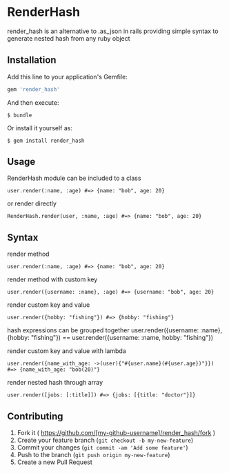 # RenderHash

render_hash is an alternative to .as_json in rails providing simple syntax to
generate nested hash from any ruby object

## Installation

Add this line to your application's Gemfile:

```ruby
gem 'render_hash'
```

And then execute:

    $ bundle

Or install it yourself as:

    $ gem install render_hash

## Usage
RenderHash module can be included to a class

    user.render(:name, :age) #=> {name: "bob", age: 20}

or render directly

    RenderHash.render(user, :name, :age) #=> {name: "bob", age: 20}

## Syntax

render method

    user.render(:name, :age) #=> {name: "bob", age: 20}

render method with custom key

    user.render({username: :name}, :age) #=> {username: "bob", age: 20}

render custom key and value

    user.render({hobby: "fishing"}) #=> {hobby: "fishing"}

hash expressions can be grouped together
    user.render({username: :name}, {hobby: "fishing"}) ==
    user.render({username: :name, hobby: "fishing"})

render custom key and value with lambda

    user.render({name_with_age: ->(user){"#{user.name}(#{user.age})"}})
    #=> {name_with_age: "bob(20)"}

render nested hash through array

    user.render([jobs: [:title]]) #=> {jobs: [{title: "doctor"}]}

## Contributing

1. Fork it ( https://github.com/[my-github-username]/render_hash/fork )
2. Create your feature branch (`git checkout -b my-new-feature`)
3. Commit your changes (`git commit -am 'Add some feature'`)
4. Push to the branch (`git push origin my-new-feature`)
5. Create a new Pull Request
